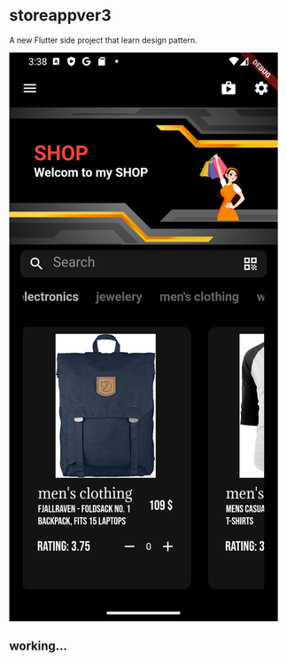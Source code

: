 # storeappver3

A new Flutter side project that learn design pattern.

![alt text](Screenshot_1663918732.png "HomePage")
## working...